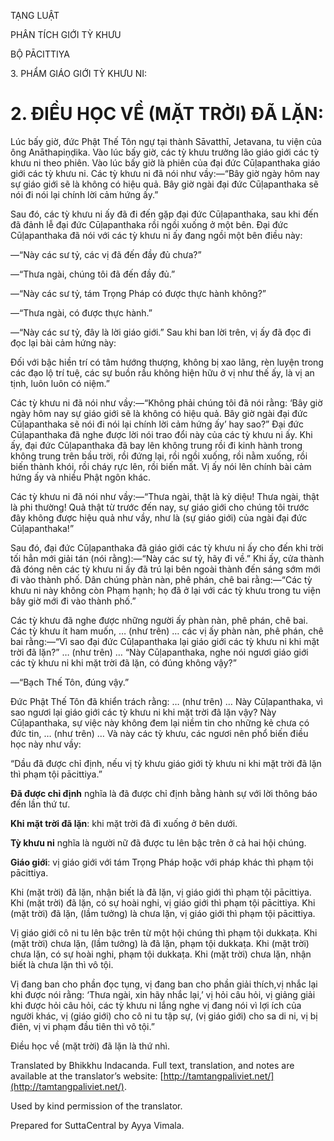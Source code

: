  

TẠNG LUẬT

PHÂN TÍCH GIỚI TỲ KHƯU

BỘ PĀCITTIYA

3\. PHẨM GIÁO GIỚI TỲ KHƯU NI:

# 2\. ĐIỀU HỌC VỀ (MẶT TRỜI) ĐÃ LẶN:

Lúc bấy giờ, đức Phật Thế Tôn ngự tại thành Sāvatthī, Jetavana, tu viện của ông Anāthapiṇḍika. Vào lúc bấy giờ, các tỳ khưu trưởng lão giáo giới các tỳ khưu ni theo phiên. Vào lúc bấy giờ là phiên của đại đức Cūḷapanthaka giáo giới các tỳ khưu ni. Các tỳ khưu ni đã nói như vầy:—“Bây giờ ngày hôm nay sự giáo giới sẽ là không có hiệu quả. Bây giờ ngài đại đức Cūḷapanthaka sẽ nói đi nói lại chính lời cảm hứng ấy.”

Sau đó, các tỳ khưu ni ấy đã đi đến gặp đại đức Cūḷapanthaka, sau khi đến đã đảnh lễ đại đức Cūḷapanthaka rồi ngồi xuống ở một bên. Đại đức Cūḷapanthaka đã nói với các tỳ khưu ni ấy đang ngồi một bên điều này:

—“Này các sư tỷ, các vị đã đến đầy đủ chưa?”

—“Thưa ngài, chúng tôi đã đến đầy đủ.”

—“Này các sư tỷ, tám Trọng Pháp có được thực hành không?”

—“Thưa ngài, có được thực hành.”

—“Này các sư tỷ, đây là lời giáo giới.” Sau khi ban lời trên, vị ấy đã đọc đi đọc lại bài cảm hứng này:

Đối với bậc hiền trí có tâm hướng thượng, không bị xao lãng, rèn luyện trong các đạo lộ trí tuệ, các sự buồn rầu không hiện hữu ở vị như thế ấy, là vị an tịnh, luôn luôn có niệm.”

Các tỳ khưu ni đã nói như vầy:—“Không phải chúng tôi đã nói rằng: ‘Bây giờ ngày hôm nay sự giáo giới sẽ là không có hiệu quả. Bây giờ ngài đại đức Cūḷapanthaka sẽ nói đi nói lại chính lời cảm hứng ấy’ hay sao?” Đại đức Cūḷapanthaka đã nghe được lời nói trao đổi này của các tỳ khưu ni ấy. Khi ấy, đại đức Cūḷapanthaka đã bay lên không trung rồi đi kinh hành trong không trung trên bầu trời, rồi đứng lại, rồi ngồi xuống, rồi nằm xuống, rồi biến thành khói, rồi cháy rực lên, rồi biến mất. Vị ấy nói lên chính bài cảm hứng ấy và nhiều Phật ngôn khác.

Các tỳ khưu ni đã nói như vầy:—“Thưa ngài, thật là kỳ diệu! Thưa ngài, thật là phi thường! Quả thật từ trước đến nay, sự giáo giới cho chúng tôi trước đây không được hiệu quả như vầy, như là (sự giáo giới) của ngài đại đức Cūḷapanthaka!”

Sau đó, đại đức Cūḷapanthaka đã giáo giới các tỳ khưu ni ấy cho đến khi trời tối hẳn mới giải tán (nói rằng):—“Này các sư tỷ, hãy đi về.” Khi ấy, cửa thành đã đóng nên các tỳ khưu ni ấy đã trú lại bên ngoài thành đến sáng sớm mới đi vào thành phố. Dân chúng phàn nàn, phê phán, chê bai rằng:—“Các tỳ khưu ni này không còn Phạm hạnh; họ đã ở lại với các tỳ khưu trong tu viện bây giờ mới đi vào thành phố.”

Các tỳ khưu đã nghe được những người ấy phàn nàn, phê phán, chê bai. Các tỳ khưu ít ham muốn, … (như trên) … các vị ấy phàn nàn, phê phán, chê bai rằng:—“Vì sao đại đức Cūḷapanthaka lại giáo giới các tỳ khưu ni khi mặt trời đã lặn?” … (như trên) … “Này Cūḷapanthaka, nghe nói ngươi giáo giới các tỳ khưu ni khi mặt trời đã lặn, có đúng không vậy?”

—“Bạch Thế Tôn, đúng vậy.”

Đức Phật Thế Tôn đã khiển trách rằng: … (như trên) … Này Cūḷapanthaka, vì sao ngươi lại giáo giới các tỳ khưu ni khi mặt trời đã lặn vậy? Này Cūḷapanthaka, sự việc này không đem lại niềm tin cho những kẻ chưa có đức tin, … (như trên) … Và này các tỳ khưu, các ngươi nên phổ biến điều học này như vầy:

“Dầu đã được chỉ định, nếu vị tỳ khưu giáo giới tỳ khưu ni khi mặt trời đã lặn thì phạm tội pācittiya.”

**Đã được chỉ định** nghĩa là đã được chỉ định bằng hành sự với lời thông báo đến lần thứ tư.

**Khi mặt trời đã lặn**: khi mặt trời đã đi xuống ở bên dưới.

**Tỳ khưu ni** nghĩa là người nữ đã được tu lên bậc trên ở cả hai hội chúng.

**Giáo giới**: vị giáo giới với tám Trọng Pháp hoặc với pháp khác thì phạm tội pācittiya.

Khi (mặt trời) đã lặn, nhận biết là đã lặn, vị giáo giới thì phạm tội pācittiya. Khi (mặt trời) đã lặn, có sự hoài nghi, vị giáo giới thì phạm tội pācittiya. Khi (mặt trời) đã lặn, (lầm tưởng) là chưa lặn, vị giáo giới thì phạm tội pācittiya.

Vị giáo giới cô ni tu lên bậc trên từ một hội chúng thì phạm tội dukkaṭa. Khi (mặt trời) chưa lặn, (lầm tưởng) là đã lặn, phạm tội dukkaṭa. Khi (mặt trời) chưa lặn, có sự hoài nghi, phạm tội dukkaṭa. Khi (mặt trời) chưa lặn, nhận biết là chưa lặn thì vô tội.

Vị đang ban cho phần đọc tụng, vị đang ban cho phần giải thích,vị nhắc lại khi được nói rằng: ‘Thưa ngài, xin hãy nhắc lại,’ vị hỏi câu hỏi, vị giảng giải khi được hỏi câu hỏi, các tỳ khưu ni lắng nghe vị đang nói vì lợi ích của người khác, vị (giáo giới) cho cô ni tu tập sự, (vị giáo giới) cho sa di ni, vị bị điên, vị vi phạm đầu tiên thì vô tội.”

Điều học về (mặt trời) đã lặn là thứ nhì.

Translated by Bhikkhu Indacanda. Full text, translation, and notes are available at the translator’s website: [http://tamtangpaliviet.net/](http://tamtangpaliviet.net/).

Used by kind permission of the translator.

Prepared for SuttaCentral by Ayya Vimala.
